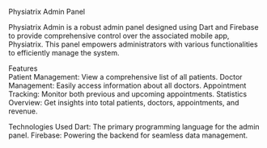 Physiatrix Admin Panel                               

Physiatrix Admin is a robust admin panel designed using Dart and Firebase to provide comprehensive control over the associated mobile app, Physiatrix. This panel empowers administrators with various functionalities to efficiently manage the system.

Features                   
Patient Management: View a comprehensive list of all patients.
Doctor Management: Easily access information about all doctors.
Appointment Tracking: Monitor both previous and upcoming appointments.
Statistics Overview: Get insights into total patients, doctors, appointments, and revenue.


Technologies Used
Dart: The primary programming language for the admin panel.
Firebase: Powering the backend for seamless data management.
 
